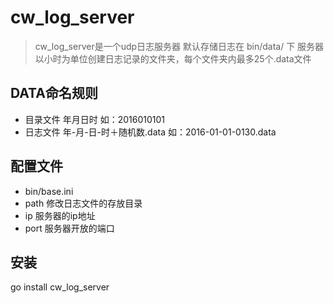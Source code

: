 # cw_log_server
> cw_log_server是一个udp日志服务器
> 默认存储日志在 bin/data/ 下
> 服务器以小时为单位创建日志记录的文件夹，每个文件夹内最多25个.data文件
## DATA命名规则
- 目录文件 年月日时 如：2016010101
- 日志文件 年-月-日-时＋随机数.data 如：2016-01-01-0130.data
## 配置文件
- bin/base.ini
- path 修改日志文件的存放目录
- ip 服务器的ip地址
- port 服务器开放的端口
## 安装
go install cw_log_server
